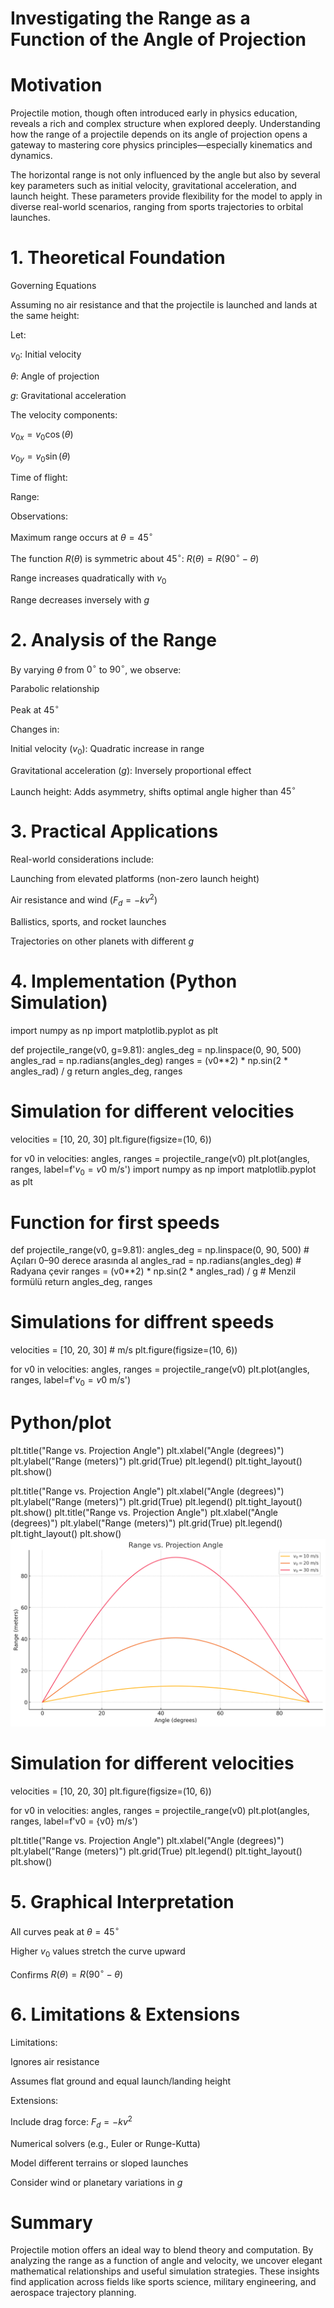 # Investigating the Range as a Function of the Angle of Projection

# Motivation

Projectile motion, though often introduced early in physics education, reveals a rich and complex structure when explored deeply. Understanding how the range of a projectile depends on its angle of projection opens a gateway to mastering core physics principles—especially kinematics and dynamics.

The horizontal range is not only influenced by the angle but also by several key parameters such as initial velocity, gravitational acceleration, and launch height. These parameters provide flexibility for the model to apply in diverse real-world scenarios, ranging from sports trajectories to orbital launches.

# 1. Theoretical Foundation

Governing Equations

Assuming no air resistance and that the projectile is launched and lands at the same height:

Let:

$v_0$: Initial velocity

$\theta$: Angle of projection

$g$: Gravitational acceleration

The velocity components:

$v_{0x} = v_0 \cos(\theta)$

$v_{0y} = v_0 \sin(\theta)$

Time of flight:



Range:



Observations:

Maximum range occurs at $\theta = 45^\circ$

The function $R(\theta)$ is symmetric about $45^\circ$: $R(\theta) = R(90^\circ - \theta)$

Range increases quadratically with $v_0$

Range decreases inversely with $g$

# 2. Analysis of the Range

By varying $\theta$ from $0^\circ$ to $90^\circ$, we observe:

Parabolic relationship

Peak at $45^\circ$

Changes in:

Initial velocity ($v_0$): Quadratic increase in range

Gravitational acceleration ($g$): Inversely proportional effect

Launch height: Adds asymmetry, shifts optimal angle higher than $45^\circ$

# 3. Practical Applications

Real-world considerations include:

Launching from elevated platforms (non-zero launch height)

Air resistance and wind ($F_d = -kv^2$)

Ballistics, sports, and rocket launches

Trajectories on other planets with different $g$

# 4. Implementation (Python Simulation)

import numpy as np
import matplotlib.pyplot as plt

def projectile_range(v0, g=9.81):
    angles_deg = np.linspace(0, 90, 500)
    angles_rad = np.radians(angles_deg)
    ranges = (v0**2) * np.sin(2 * angles_rad) / g
    return angles_deg, ranges

# Simulation for different velocities
velocities = [10, 20, 30]
plt.figure(figsize=(10, 6))

for v0 in velocities:
    angles, ranges = projectile_range(v0)
    plt.plot(angles, ranges, label=f'$v_0 = {v0}$ m/s')
import numpy as np
import matplotlib.pyplot as plt

# Function for first speeds
def projectile_range(v0, g=9.81):
    angles_deg = np.linspace(0, 90, 500)  # Açıları 0–90 derece arasında al
    angles_rad = np.radians(angles_deg)  # Radyana çevir
    ranges = (v0**2) * np.sin(2 * angles_rad) / g  # Menzil formülü
    return angles_deg, ranges

# Simulations for diffrent speeds

velocities = [10, 20, 30]  # m/s
plt.figure(figsize=(10, 6))

for v0 in velocities:
    angles, ranges = projectile_range(v0)
    plt.plot(angles, ranges, label=f'$v_0 = {v0}$ m/s')

# Python/plot
plt.title("Range vs. Projection Angle")
plt.xlabel("Angle (degrees)")
plt.ylabel("Range (meters)")
plt.grid(True)
plt.legend()
plt.tight_layout()
plt.show()

plt.title("Range vs. Projection Angle")
plt.xlabel("Angle (degrees)")
plt.ylabel("Range (meters)")
plt.grid(True)
plt.legend()
plt.tight_layout()
plt.show()
plt.title("Range vs. Projection Angle")
plt.xlabel("Angle (degrees)")
plt.ylabel("Range (meters)")
plt.grid(True)
plt.legend()
plt.tight_layout()
plt.show()
![alt text](image.png)
# Simulation for different velocities
velocities = [10, 20, 30]
plt.figure(figsize=(10, 6))

for v0 in velocities:
    angles, ranges = projectile_range(v0)
    plt.plot(angles, ranges, label=f'v0 = {v0} m/s')

plt.title("Range vs. Projection Angle")
plt.xlabel("Angle (degrees)")
plt.ylabel("Range (meters)")
plt.grid(True)
plt.legend()
plt.tight_layout()
plt.show()
# 5. Graphical Interpretation

All curves peak at $\theta = 45^\circ$

Higher $v_0$ values stretch the curve upward

Confirms $R(\theta) = R(90^\circ - \theta)$

# 6. Limitations & Extensions

Limitations:

Ignores air resistance

Assumes flat ground and equal launch/landing height

Extensions:

Include drag force: $F_d = -kv^2$

Numerical solvers (e.g., Euler or Runge-Kutta)

Model different terrains or sloped launches

Consider wind or planetary variations in $g$

# Summary

Projectile motion offers an ideal way to blend theory and computation. By analyzing the range as a function of angle and velocity, we uncover elegant mathematical relationships and useful simulation strategies. These insights find application across fields like sports science, military engineering, and aerospace trajectory planning.


